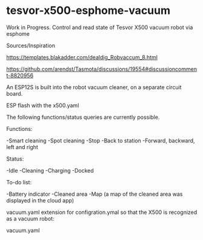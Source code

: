 # tesvor-x500-esphome-vacuum
Work in Progress.  Control and read state of Tesvor X500 vacuum robot via esphome

Sources/Inspiration

https://templates.blakadder.com/dealdig_Robvaccum_8.html

https://github.com/arendst/Tasmota/discussions/19554#discussioncomment-8820956


An ESP12S is built into the robot vacuum cleaner, on a separate circuit board.

ESP flash with the x500.yaml

The following functions/status queries are currently possible.

Functions:

-Smart cleaning
-Spot cleaning
-Stop
-Back to station
-Forward, backward, left and right

Status:

-Idle
-Cleaning
-Charging
-Docked 

To-do list:

-Battery indicator
-Cleaned area
-Map (a map of the cleaned area was displayed in the cloud app)

vacuum.yaml extension for configration.ymal so that the X500 is recognized as a vacuum robot:

vacuum.yaml
